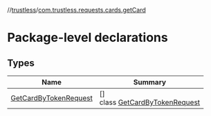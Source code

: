 //[trustless](../../index.md)/[com.trustless.requests.cards.getCard](index.md)

# Package-level declarations

## Types

| Name | Summary |
|---|---|
| [GetCardByTokenRequest](-get-card-by-token-request/index.md) | []<br>class [GetCardByTokenRequest](-get-card-by-token-request/index.md) |

